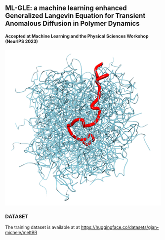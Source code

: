 ## ML-GLE: a machine learning enhanced Generalized Langevin Equation for Transient Anomalous Diffusion in Polymer Dynamics
#### Accepted at Machine Learning and the Physical Sciences Workshop (NeurIPS 2023)

![1700335536342](image/README/1700335536342.png)

### DATASET

The training dataset is available at at https://huggingface.co/datasets/gian-michele/meltBR
